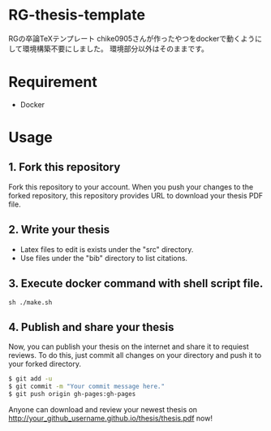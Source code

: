 RG-thesis-template
=====
RGの卒論TeXテンプレート
chike0905さんが作ったやつをdockerで動くようにして環境構築不要にしました。
環境部分以外はそのままです。

# Requirement

* Docker

# Usage

## 1. Fork this repository

Fork this repository to your account.
When you push your changes to the forked repository, this repository provides URL to download your thesis PDF file.

## 2. Write your thesis

* Latex files to edit is exists under the "src" directory.
* Use files under the "bib" directory to list citations.

## 3. Execute docker command with shell script file.

`sh ./make.sh`

## 4. Publish and share your thesis

Now, you can publish your thesis on the internet and share it to requiest reviews.
To do this, just commit all changes on your directory and push it to your forked directory.

```bash
$ git add -u
$ git commit -m "Your commit message here."
$ git push origin gh-pages:gh-pages
```

Anyone can download and review your newest thesis on http://your_github_username.github.io/thesis/thesis.pdf now!
